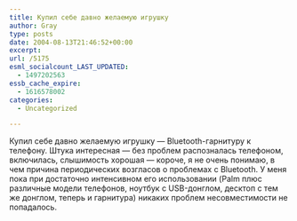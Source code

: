 ```yaml
---
title: Купил себе давно желаемую игрушку
author: Gray
type: posts
date: 2004-08-13T21:46:52+00:00
excerpt:
url: /5175
esml_socialcount_LAST_UPDATED:
  - 1497202563
essb_cache_expire:
  - 1616578002
categories:
  - Uncategorized

---
```








Купил себе давно желаемую игрушку &#8212; Bluetooth-гарнитуру к телефону. Штука интересная &#8212; без проблем распозналась телефоном, включилась, слышимость хорошая &#8212; короче, я не очень понимаю, в чем причина периодических возгласов о проблемах с Bluetooth. У меня пока при достаточно интенсивном его использовании (Palm плюс различные модели телефонов, ноутбук с USB-донглом, десктоп с тем же донглом, теперь и гарнитура) никаких проблем несовместимости не попадалось.